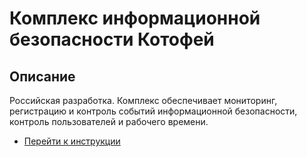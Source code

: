# Комплекс информационной безопасности Котофей
## Описание
Российская разработка. Комплекс обеспечивает мониторинг, регистрацию и контроль событий информационной безопасности, контроль пользователей и рабочего времени. 
- [Перейти к инструкции](kotofey_instruction.md)
